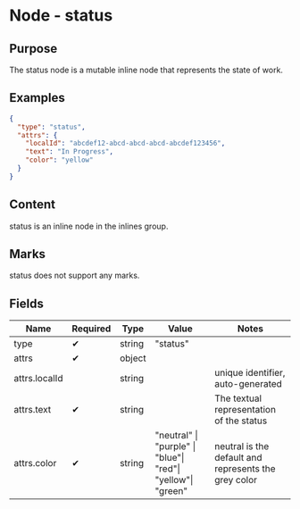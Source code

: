 # Node - status

## Purpose

The status node is a mutable inline node that represents the state of work.

## Examples

```json
{
  "type": "status",
  "attrs": {
    "localId": "abcdef12-abcd-abcd-abcd-abcdef123456",
    "text": "In Progress",
    "color": "yellow"
  }
}
```

## Content

status is an inline node in the inlines group.

## Marks

status does not support any marks.

## Fields

| Name | Required | Type | Value | Notes |
| --- | --- | --- | --- | --- |
| type | ✔ | string | "status" | |
| attrs | ✔ | object | | |
| attrs.localId | | string | | unique identifier, auto-generated |
| attrs.text | ✔ | string | | The textual representation of the status |
| attrs.color | ✔ | string | "neutral" \| "purple" \| "blue"\| "red"\| "yellow"\| "green" | neutral is the default and represents the grey color |
